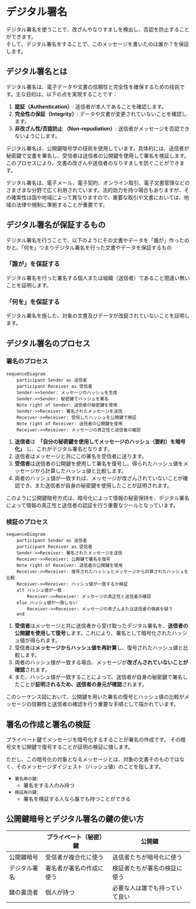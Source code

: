 # デジタル署名

デジタル署名を使うことで、改ざんやなりすましを検出し、否認を防止することができます。  
そして、デジタル署名をすることで、このメッセージを書いたのは誰か？を保証します。

## デジタル署名とは

デジタル署名は、電子データや文書の信頼性と完全性を確保するための技術です。主な目的は、以下の点を実現することです：

1. **認証（Authentication）**: 送信者が本人であることを確認します。
2. **完全性の保証（Integrity）**: データや文書が変更されていないことを確認します。
3. **非改ざん性/否認防止 （Non-repudiation）**: 送信者がメッセージを否認できないようにします。

デジタル署名は、公開鍵暗号学の技術を使用しています。具体的には、送信者が秘密鍵で文書を署名し、受信者は送信者の公開鍵を使用して署名を検証します。このプロセスにより、文書の改ざんや送信者のなりすましを防ぐことができます。

デジタル署名は、電子メール、電子契約、オンライン取引、電子文書管理などのさまざまな分野で広く利用されています。法的効力を持つ場合もありますが、その確実性は国や地域によって異なりますので、重要な取引や文書においては、地域の法律や規制に準拠することが重要です。

## デジタル署名が保証するもの

デジタル署名を行うことで、以下のようにその文書やデータを「誰が」作ったのかと、「何を」つまりデジタル署名を行った文書やデータを保証するもの

### 「誰が」を保証する

デジタル署名を行った署名する個人または組織（送信者）であること間違い無いことを証明します。

### 「何を」を保証する

デジタル署名を施した、対象の文書及びデータが改竄されていないことを証明します。

## デジタル署名のプロセス

### 署名のプロセス

```mermaid
sequenceDiagram
    participant Sender as 送信者
    participant Receiver as 受信者
    Sender->>Sender: メッセージのハッシュを生成
    Sender->>Sender: 秘密鍵でハッシュを署名
    Note right of Sender: 送信者の秘密鍵を使用
    Sender->>Receiver: 署名されたメッセージを送信
    Receiver->>Receiver: 受信したハッシュを公開鍵で検証
    Note right of Receiver: 送信者の公開鍵を使用
    Receiver->>Receiver: メッセージの真正性と送信者の確認
```

1. **送信者**は　**「自分の秘密鍵を使用してメッセージのハッシュ（要約）を暗号化」** し、これがデジタル署名となります。
2. 送信者はメッセージと共にこの署名を受信者に送ります。
3. **受信者**は送信者の公開鍵を使用して署名を復号し、得られたハッシュ値をメッセージから計算したハッシュ値と比較します。
4. 両者のハッシュ値が一致すれば、メッセージが改ざんされていないことが確認でき、また送信者が自身の秘密鍵を使用したことが証明されます。

このように公開鍵暗号方式は、暗号化によって情報の秘密保持を、デジタル署名によって情報の真正性と送信者の認証を行う重要なツールとなっています。

### 検証のプロセス

```mermaid
sequenceDiagram
    participant Sender as 送信者
    participant Receiver as 受信者
    Sender->>Receiver: 署名されたメッセージを送信
    Receiver->>Receiver: 公開鍵で署名を復号
    Note right of Receiver: 送信者の公開鍵を使用
    Receiver->>Receiver: 復号されたハッシュとメッセージから計算されたハッシュを比較
    Receiver->>Receiver: ハッシュ値が一致するか検証
    alt ハッシュ値が一致
        Receiver->>Receiver: メッセージの真正性と送信者の確認
    else ハッシュ値が一致しない
        Receiver->>Receiver: メッセージの改ざんまたは送信者の偽装を疑う
    end
```

1. **受信者**はメッセージと共に送信者から受け取ったデジタル署名を、**送信者の公開鍵を使用して復号**します。これにより、署名として暗号化されたハッシュ値が得られます。
2. 受信者は**メッセージからハッシュ値を再計算**し、復号されたハッシュ値と比較します。
3. 両者のハッシュ値が一致する場合、メッセージが**改ざんされていないことが確認**されます。
4. また、ハッシュ値が一致することによって、送信者が自身の秘密鍵で署名したことが**証明されるため、送信者の身元が確認**されます。

このシーケンス図において、公開鍵を用いた署名の復号とハッシュ値の比較がメッセージの信頼性と送信者の確認を行う重要な手順として描かれています。

## 署名の作成と署名の検証

プライベート鍵でメッセージを暗号化するすることが署名の作成です。
その暗号文を公開鍵で復号することが証明の検証に値します。

ただし、この暗号化の対象となるメッセージとは、対象の文書そのものではなく、そのメッセージダイジェスト（ハッシュ値）のことを指します。

- `署名用の鍵`:
  - 署名をする人のみ持つ
- `検証用の鍵`:
  - 署名を検証する人なら誰でも持つことができる

## 公開鍵暗号とデジタル署名の鍵の使い方

|              | プライベート（秘密）鍵   | 公開鍵                         |
| ------------ | ------------------------ | ------------------------------ |
| 公開鍵暗号   | 受信者が複合化に使う     | 送信者たちが暗号化に使う       |
| デジタル署名 | 署名者が署名の作成に使う | 検証者たちが署名の検証に使う   |
| 鍵の書流者   | 個人が持つ               | 必要な人は誰でも持っていて良い |
